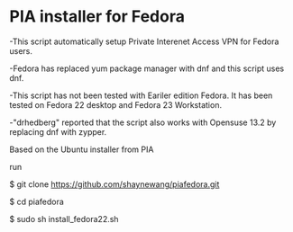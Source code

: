 # PIA installer for Fedora

-This script automatically setup Private Interenet Access VPN for Fedora users.

-Fedora has replaced yum package manager with dnf and this script uses dnf.

-This script has not been tested with Eariler edition Fedora. It has been tested on Fedora 22 desktop and Fedora 23 Workstation.

-"drhedberg" reported that the script also works with Opensuse 13.2 by replacing dnf with zypper.

Based on the Ubuntu installer from PIA

run 

$ git clone https://github.com/shaynewang/piafedora.git 

$ cd piafedora

$ sudo sh install_fedora22.sh
